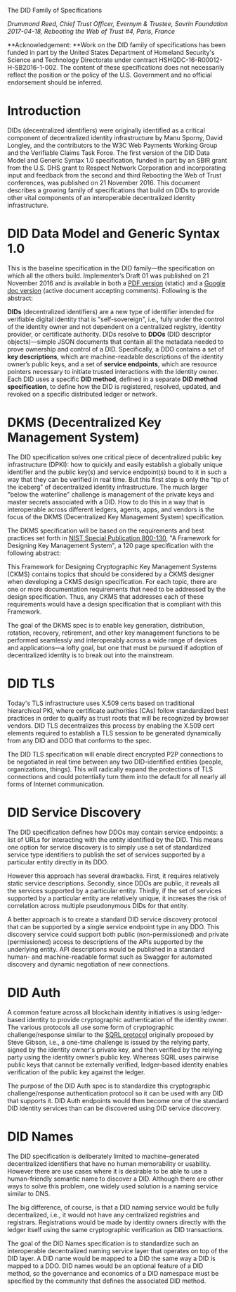 The DID Family of Specifications

*Drummond Reed, Chief Trust Officer, Evernym & Trustee, Sovrin Foundation2017-04-18, Rebooting the Web of Trust #4, Paris, France*

**Acknowledgement: **Work on the DID family of specifications has been funded in part by the United States Department of Homeland Security's Science and Technology Directorate under contract HSHQDC-16-R00012-H-SB2016-1-002. The content of these specifications does not necessarily reflect the position or the policy of the U.S. Government and no official endorsement should be inferred. 

# Introduction

DIDs (decentralized identifiers) were originally identified as a critical component of decentralized identity infrastructure by Manu Sporny, David Longley, and the contributors to the W3C Web Payments Working Group and the Verifiable Claims Task Force. The first version of the DID Data Model and Generic Syntax 1.0 specification, funded in part by an SBIR grant from the U.S. DHS grant to Respect Network Corporation and incorporating input and feedback from the second and third Rebooting the Web of Trust conferences, was published on 21 November 2016. This document describes a growing family of specifications that build on DIDs to provide other vital components of an interoperable decentralized identity infrastructure.

# DID Data Model and Generic Syntax 1.0

This is the baseline specification in the DID family—the specification on which all the others build. Implementer’s Draft 01 was published on 21 November 2016 and is available in both a [PDF version](https://github.com/WebOfTrustInfo/rebooting-the-web-of-trust-fall2016/blob/master/final-documents/did-implementer-draft-10.pdf) (static) and a [Google doc version](https://docs.google.com/document/d/1Z-9jX4PEWtyRFD5fEyyzEnWK_0ir0no1JJLuRu8O9Gs/edit?usp=sharing) (active document accepting comments). Following is the abstract:

**DIDs** (decentralized identifiers) are a new type of identifier intended for verifiable digital identity that is "self-sovereign", i.e., fully under the control of the identity owner and not dependent on a centralized registry, identity provider, or certificate authority. DIDs resolve to **DDOs** (DID descriptor objects)—simple JSON documents that contain all the metadata needed to prove ownership and control of a DID. Specifically, a DDO contains a set of **key descriptions**, which are machine-readable descriptions of the identity owner’s public keys, and a set of **service endpoints**, which are resource pointers necessary to initiate trusted interactions with the identity owner. Each DID uses a specific **DID method**, defined in a separate **DID method specification**, to define how the DID is registered, resolved, updated, and revoked on a specific distributed ledger or network. 

# DKMS (Decentralized Key Management System)

The DID specification solves one critical piece of decentralized public key infrastructure (DPKI): how to quickly and easily establish a globally unique identifier and the public key(s) and service endpoint(s) bound to it in such a way that they can be verified in real time. But this first step is only the "tip of the iceberg" of decentralized identity infrastructure. The much larger "below the waterline" challenge is management of the private keys and master secrets associated with a DID. How to do this in a way that is interoperable across different ledgers, agents, apps, and vendors is the focus of the DKMS (Decentralized Key Management System) specification.

The DKMS specification will be based on the requirements and best practices set forth in [NIST Special Publication 800-130](http://nvlpubs.nist.gov/nistpubs/SpecialPublications/NIST.SP.800-130.pdf), "A Framework for Designing Key Management System", a 120 page specification with the following abstract:

This Framework for Designing Cryptographic Key Management Systems (CKMS) contains topics that should be considered by a CKMS designer when developing a CKMS design specification. For each topic, there are one or more documentation requirements that need to be addressed by the design specification. Thus, any CKMS that addresses each of these requirements would have a design specification that is compliant with this Framework. 

The goal of the DKMS spec is to enable key generation, distribution, rotation, recovery, retirement, and other key management functions to be performed seamlessly and interoperably across a wide range of devices and applications—a lofty goal, but one that must be pursued if adoption of decentralized identity is to break out into the mainstream.

# DID TLS

Today's TLS infrastructure uses X.509 certs based on traditional hierarchical PKI, where certificate authorities (CAs) follow standardized best practices in order to qualify as trust roots that will be recognized by browser vendors. DID TLS decentralizes this process by enabling the X.509 cert elements required to establish a TLS session to be generated dynamically from any DID and DDO that conforms to the spec.

The DID TLS specification will enable direct encrypted P2P connections to be negotiated in real time between any two DID-identified entities (people, organizations, things). This will radically expand the protections of TLS connections and could potentially turn them into the default for all nearly all forms of Internet communication.

# DID Service Discovery

The DID specification defines how DDOs may contain service endpoints: a list of URLs for interacting with the entity identified by the DID. This means one option for service discovery is to simply use a set of standardized service type identifiers to publish the set of services supported by a particular entity directly in its DDO.

However this approach has several drawbacks. First, it requires relatively static service descriptions. Secondly, since DDOs are public, it reveals all the services supported by a particular entity. Thirdly, if the set of services supported by a particular entity are relatively unique, it increases the risk of correlation across multiple pseudonymous DIDs for that entity.

A better approach is to create a standard DID service discovery protocol that can be supported by a single service endpoint type in any DDO. This discovery service could support both public (non-permissioned) and private (permissioned) access to descriptions of the APIs supported by the underlying entity. API descriptions would be published in a standard human- and machine-readable format such as Swagger for automated discovery and dynamic negotiation of new connections.

# DID Auth

A common feature across all blockchain identity initiatives is using ledger-based identity to provide cryptographic authentication of the identity owner. The various protocols all use some form of cryptographic challenge/response similar to the [SQRL protocol](https://en.wikipedia.org/wiki/SQRL) originally proposed by Steve Gibson, i.e., a one-time challenge is issued by the relying party, signed by the identity owner's private key, and then verified by the relying party using the identity owner’s public key. Whereas SQRL uses pairwise public keys that cannot be externally verified, ledger-based identity enables verification of the public key against the ledger.

The purpose of the DID Auth spec is to standardize this cryptographic challenge/response authentication protocol so it can be used with any DID that supports it. DID Auth endpoints would then become one of the standard DID identity services than can be discovered using DID service discovery.

# DID Names

The DID specification is deliberately limited to machine-generated decentralized identifiers that have no human memorability or usability. However there are use cases where it is desirable to be able to use a human-friendly semantic name to discover a DID. Although there are other ways to solve this problem, one widely used solution is a naming service similar to DNS. 

The big difference, of course, is that a DID naming service would be fully decentralized, i.e., it would not have any centralized registries and registrars. Registrations would be made by identity owners directly with the ledger itself using the same cryptographic verification as DID transactions.

The goal of the DID Names specification is to standardize such an interoperable decentralized naming service layer that operates on top of the DID layer. A DID name would be mapped to a DID the same way a DID is mapped to a DDO. DID names would be an optional feature of a DID method, so the governance and economics of a DID namespace must be specified by the community that defines the associated DID method.

